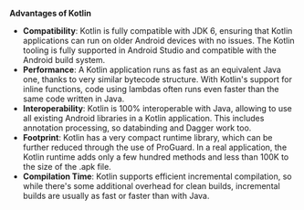 **Advantages of Kotlin**
 - **Compatibility**: Kotlin is fully compatible with JDK 6, ensuring that
   Kotlin applications can run on older Android devices with no issues.
   The Kotlin tooling is fully supported in Android Studio and
   compatible with the Android build system.
 - **Performance**: A Kotlin application runs as fast as an equivalent Java
   one, thanks to very similar bytecode structure. With Kotlin's support
   for inline functions, code using lambdas often runs even faster than
   the same code written in Java.   
 - **Interoperability**: Kotlin is 100% interoperable with Java, allowing to
   use all existing Android libraries in a Kotlin application. This
   includes annotation processing, so databinding and Dagger work too.   
 - **Footprint**: Kotlin has a very compact runtime library, which can be
   further reduced through the use of ProGuard. In a real application,
   the Kotlin runtime adds only a few hundred methods and less than 100K
   to the size of the .apk file.   
 - **Compilation Time**: Kotlin supports efficient incremental compilation, so while there's some additional overhead for clean
   builds, incremental builds are usually as fast or faster than with
   Java.
